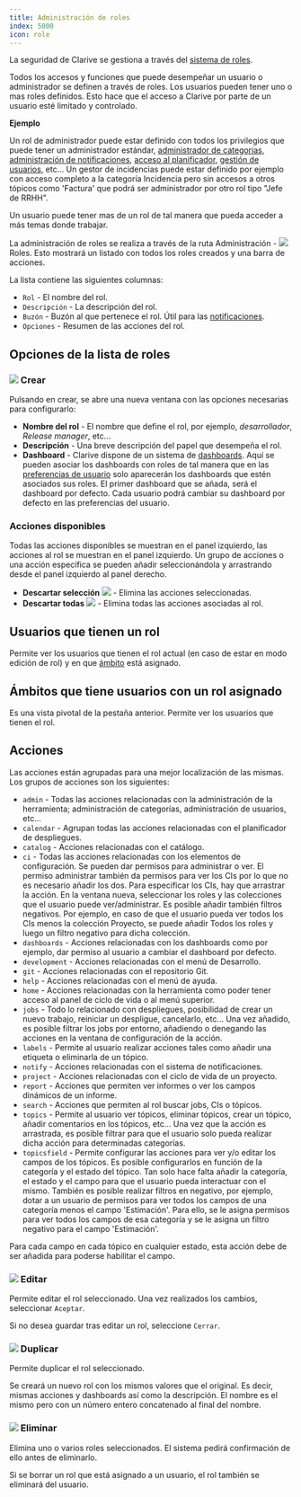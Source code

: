 ```yaml
---
title: Administración de roles
index: 5000
icon: role
---
```


La seguridad de Clarive se gestiona a través del [sistema de roles](concepts/roles).

Todos los accesos y funciones que puede desempeñar un usuario o administrador se definen a través de roles. Los usuarios pueden tener uno o mas roles definidos. Esto hace que el acceso a Clarive por parte de un usuario esté limitado y controlado.

**Ejemplo**

Un rol de administrador puede estar definido con todos los privilegios que puede tener un administrador estándar, [administrador de categorías](admin/categories), [administración de notificaciones](admin/notifications), [acceso al planificador](admin/scheduler), [gestión de usuarios](admin/user), etc...
Un gestor de incidencias puede estar definido por ejemplo con acceso completo a la categoría Incidencia pero sin accesos a otros tópicos como 'Factura' que podrá ser administrador por otro rol tipo "Jefe de RRHH".

Un usuario puede tener mas de un rol de tal manera que pueda acceder a más temas donde trabajar.

La administración de roles se realiza a través de la ruta Administración - <img src="/static/images/icons/role.svg" /> Roles.
Esto mostrará un listado con todos los roles creados y una barra de acciones.

La lista contiene las siguientes columnas:

- `Rol` - El nombre del rol.
- `Descripción` - La descripción del rol.
- `Buzón` - Buzón al que pertenece el rol. Útil para las [notificaciones](admin/notifications).
- `Opciones` - Resumen de las acciones del rol.


## Opciones de la lista de roles


### <img src="/static/images/icons/add.svg" /> Crear

 Pulsando en crear, se abre una nueva ventana con las opciones necesarias para configurarlo:

 - **Nombre del rol** - El nombre que define el rol, por ejemplo, *desarrollador*, *Release manager*, etc...
- **Descripción** - Una breve descripción del papel que desempeña el rol.
- **Dashboard** - Clarive dispone de un sistema de [dashboards](concepts/dashboards). Aquí se pueden asociar los dashboards con roles de tal manera que en las [preferencias de usuario](getting-started/prefs) solo aparecerán los dashboards que estén asociados sus roles. El primer dashboard que se añada, será el dashboard por defecto. Cada usuario podrá cambiar su dashboard por defecto en las preferencias del usuario.


### Acciones disponibles

Todas las acciones disponibles se muestran en el panel izquierdo, las acciones al rol
se muestran en el panel izquierdo. Un grupo de acciones o una acción específica se pueden añadir seleccionándola y arrastrando desde el panel izquierdo al panel derecho.

- **Descartar selección** <img src="/static/images/icons/delete-grid-row.svg" /> - Elimina las acciones seleccionadas.
- **Descartar todas** <img src="/static/images/icons/delete-grid-all-rows.svg" /> - Elimina todas las acciones asociadas al rol.

## Usuarios que tienen un rol

Permite ver los usuarios que tienen el rol actual (en caso de estar en modo edición de rol) y en que [ámbito](concepts/scope) está asignado.

## Ámbitos que tiene usuarios con un rol asignado

Es una vista pivotal de la pestaña anterior. Permite ver los usuarios que tienen el rol.

## Acciones

Las acciones están agrupadas para una mejor localización de las mismas. Los grupos de acciones son los siguientes:

- `admin` - Todas las acciones relacionadas con la administración de la herramienta; administración de categorías, administración de usuarios, etc...
- `calendar` - Agrupan todas las acciones relacionadas con el planificador de despliegues.
- `catalog` - Acciones relacionadas con el catálogo.
- `ci` - Todas las acciones relacionadas con los elementos de configuración. Se pueden dar permisos para administrar o ver. El permiso administrar también da permisos para ver los CIs por lo que no es necesario añadir los dos. Para especificar los CIs, hay que arrastrar la acción. En la ventana nueva, seleccionar los roles y las colecciones que el usuario puede ver/administrar. Es posible añadir también filtros negativos. Por ejemplo, en caso de que el usuario pueda ver todos los CIs menos la colección Proyecto, se puede añadir Todos los roles y luego un filtro negativo para dicha colección.
- `dashboards` - Acciones relacionadas con los dashboards como por ejemplo, dar permiso al usuario a cambiar el dashboard por defecto.
- `development` - Acciones relacionadas con el menú de Desarrollo.
- `git` - Acciones relacionadas con el repositorio Git.
- `help` - Acciones relacionadas con el menú de ayuda.
- `home` -  Acciones relacionadas con la herramienta como poder tener acceso al panel de ciclo de vida o al menú superior.
- `jobs` - Todo lo relacionado con despliegues, posibilidad de crear un nuevo trabajo, reiniciar un despligue, cancelarlo, etc... Una vez añadido, es posible filtrar los jobs por entorno, añadiendo o denegando las acciones en la ventana de configuración de la acción.
- `labels` - Permite al usuario realizar acciones tales como añadir una etiqueta o eliminarla de un tópico.
- `notify` -  Acciones relacionadas con el sistema de notificaciones.
- `project` - Acciones relacionadas con el ciclo de vida de un proyecto.
- `report` - Acciones que permiten ver informes o ver los campos dinámicos de un informe.
- `search` - Acciones que permiten al rol buscar jobs, CIs o tópicos.
- `topics` - Permite al usuario ver tópicos, eliminar tópicos, crear un tópico, añadir comentarios en los tópicos, etc... Una vez que la acción es arrastrada, es posible filtrar para que el usuario solo pueda realizar dicha acción para determinadas categorías.
- `topicsfield` - Permite configurar las acciones para ver y/o editar los campos de los tópicos. Es posible configurarlos en función de la categoría y el estado del tópico. Tan solo hace falta añadir la categoría, el estado y el campo para que el usuario pueda interactuar con el mismo. También es posible realizar filtros en negativo, por ejemplo, dotar a un usuario de permisos para ver todos los campos de una categoría menos el campo 'Estimación'. Para ello, se le asigna permisos para ver todos los campos de esa categoría y se le asigna un filtro negativo para el campo 'Estimación'.

Para cada campo en cada tópico en cualquier estado, esta acción debe de ser añadida para poderse habilitar el campo.

### <img src="/static/images/icons/edit.svg" /> Editar

Permite editar el rol seleccionado. Una vez realizados los cambios, seleccionar `Aceptar`.

Si no desea guardar tras editar un rol, seleccione `Cerrar`.

### <img src="/static/images/icons/copy.svg" /> Duplicar

Permite duplicar el rol seleccionado.

Se creará un nuevo rol con los mismos valores que el original. Es decir, mismas acciones y dashboards así como la descripción. El nombre es el mismo pero con un número entero concatenado al final del nombre.

### <img src="/static/images/icons/delete.svg" /> Eliminar

Elimina uno o varios roles seleccionados. El sistema pedirá confirmación de ello antes de eliminarlo.

Si se borrar un rol que está asignado a un usuario, el rol también se eliminará del usuario.